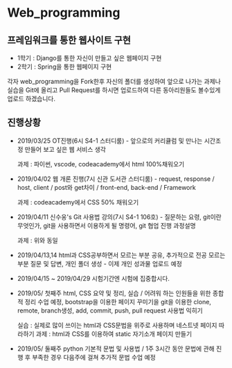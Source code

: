 Web_programming
===============
프레임워크를 통한 웹사이트 구현
-----------------------------
- 1학기 : Django를 통한 자신이 만들고 싶은 웹페이지 구현
- 2학기 : Spring을 통한 웹페이지 구현

각자 web_programming을 Fork한후 자신의 폴더를 생성하여 앞으로 나가는 과제나 실습을 Git에 올리고 Pull Request를 하시면 업로드하여 다른 동아리원들도 볼수있게 업로드 하겠습니다.

진행상황
--------

* 2019/03/25
OT진행(6시 S4-1 스터디룸) - 앞으로의 커리큘럼 및 만나는 시간조정 만들어 보고 싶은 웹 서비스 생각

  과제 : 파이썬, vscode, codeacademy에서 html 100%채워오기
  

* 2019/04/02
웹 개론 진행(7시 신관 도서관 스터디룸) - request, response / host, client / post와 get차이 / front-end, back-end / Framework

  과제 : codeacademy에서 CSS 50% 채워오기
  

* 2019/04/11
신수웅's Git 사용법 강의(7시 S4-1 106호) - 질문하는 요령, git이란 무엇인가, git을 사용하면서 이용하게 될 명령어, git 협업 진행 과정설명

  과제 : 위와 동일
  

* 2019/04/13,14
html과 CSS공부하면서 모르는 부분 공유, 추가적으로 전공 모르는 부분 질문 및 답변, 개인 폴더 생성 - 이제 개인 성과물 업로드 예정


* 2019/04/15 ~ 2019/04/29
시험기간엔 시험에 집중합시다.


* 2019/05/ 첫째주
html, CSS 요약 및 정리, 실습 / 어려워 하는 인원들을 위한 종합적 정리 수업 예정, bootstrap을 이용한 페이지 꾸미기을 
git을 이용한 clone, remote, branch생성, add, commit, push, pull request 사용법 익히기

  실습 : 실제로 많이 쓰이는 html과 CSS문법을 위주로 사용하며 네스트넷 페이지 따라하기
  과제 : html과 CSS를 이용하여 static 자기소개 페이지 만들기
 

* 2019/05/ 둘째주
python 기본적 문법 및 사용법 / 1주 3시간 동안 문법에 관해 진행 후 부족한 경우 다음주에 걸쳐 추가적 문법 수업 예정

